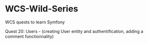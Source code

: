 # WCS-Wild-Series
WCS quests to learn Symfony

Quest 20: Users - (creating User entity and authentification, adding a comment functionnality)
